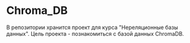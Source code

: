 # Chroma_DB

В репозитории хранится проект для курса "Нереляционные базы данных". Цель проекта - познакомиться с базой данных ChromaDB.
